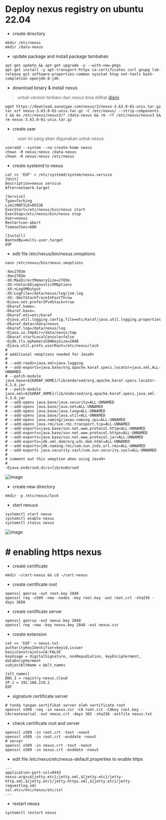 # Deploy nexus registry on ubuntu 22.04

- create directory
```
mkdir /etc/nexus
mkdir /data-nexus
```

- update package and install package tambahan
```
apt-get update && apt-get upgrade -y --with-new-pkgs
apt-get install -y apt-transport-https ca-certificates curl gnupg lsb-release git software-properties-common sysstat htop net-tools bash-completion openjdk-8-jdk
```

- download binary & install nexus
> untuk version terbaru dari nexus bisa dilihat [disini](https://help.sonatype.com/repomanager3/product-information/download)

```
wget https://download.sonatype.com/nexus/3/nexus-3.63.0-01-unix.tar.gz
tar xzf nexus-3.63.0-01-unix.tar.gz -C /etc/nexus/ --strip-components 1 && mv /etc/nexus/nexus3/* /data-nexus && rm -rf /etc/nexus/nexus3 && rm nexus-3.63.0-01-unix.tar.gz
```

- create user
> user ini yang akan digunakan untuk nexus
```
useradd --system --no-create-home nexus
chown -R nexus:nexus /data-nexus
chown -R nexus:nexus /etc/nexus
```

- create systemd to nexus
```
cat << 'EOF' > /etc/systemd/system/nexus.service
[Unit]
Description=nexus service
After=network.target
  
[Service]
Type=forking
LimitNOFILE=65536
ExecStart=/etc/nexus/bin/nexus start
ExecStop=/etc/nexus/bin/nexus stop
User=nexus
Restart=on-abort
TimeoutSec=600
  
[Install]
WantedBy=multi-user.target
EOF
```

- edit file /etc/nexus/bin/nexus.vmoptions

```
nano /etc/nexus/bin/nexus.vmoptions
```

```
-Xms2703m
-Xmx2703m
-XX:MaxDirectMemorySize=2703m
-XX:+UnlockDiagnosticVMOptions
-XX:+LogVMOutput
-XX:LogFile=/data/nexus/log/jvm.log
-XX:-OmitStackTraceInFastThrow
-Djava.net.preferIPv4Stack=true
-Dkaraf.home=.
-Dkaraf.base=.
-Dkaraf.etc=etc/karaf
-Djava.util.logging.config.file=etc/karaf/java.util.logging.properties
-Dkaraf.data=/data/nexus
-Dkaraf.log=/data/nexus/log
-Djava.io.tmpdir=/data/nexus/tmp
-Dkaraf.startLocalConsole=false
-Djdk.tls.ephemeralDHKeySize=2048
-Djava.util.prefs.userRoot=/etc/nexus/lock
#
# additional vmoptions needed for Java9+
#
# --add-reads=java.xml=java.logging
# --add-exports=java.base/org.apache.karaf.specs.locator=java.xml,ALL-UNNAMED
# --patch-module java.base=${KARAF_HOME}/lib/endorsed/org.apache.karaf.specs.locator-4.3.6.jar
# --patch-module java.xml=${KARAF_HOME}/lib/endorsed/org.apache.karaf.specs.java.xml-4.3.6.jar
# --add-opens java.base/java.security=ALL-UNNAMED
# --add-opens java.base/java.net=ALL-UNNAMED
# --add-opens java.base/java.lang=ALL-UNNAMED
# --add-opens java.base/java.util=ALL-UNNAMED
# --add-opens java.naming/javax.naming.spi=ALL-UNNAMED
# --add-opens java.rmi/sun.rmi.transport.tcp=ALL-UNNAMED
# --add-exports=java.base/sun.net.www.protocol.http=ALL-UNNAMED
# --add-exports=java.base/sun.net.www.protocol.https=ALL-UNNAMED
# --add-exports=java.base/sun.net.www.protocol.jar=ALL-UNNAMED
# --add-exports=jdk.xml.dom/org.w3c.dom.html=ALL-UNNAMED
# --add-exports=jdk.naming.rmi/com.sun.jndi.url.rmi=ALL-UNNAMED
# --add-exports java.security.sasl/com.sun.security.sasl=ALL-UNNAMED
#
# comment out this vmoption when using Java9+
#
-Djava.endorsed.dirs=lib/endorsed
```
![image](https://github.com/galihtw04/nexus-registry/assets/96242740/d0ab3d6a-b848-41cd-8776-6c19052234aa)

- create new directory
```
mkdir -p /etc/nexus/lock
```

- start nexuus
```
systemctl start nexus
systemctl enable nexus
systemctl status nexus
```
![image](https://github.com/galihtw04/nexus-registry/assets/96242740/d49844ee-e5ed-4042-a683-65464228675e)

# # enabling https nexus

- create certificate

```
mkdir ~/cert-nexus && cd ~/cert-nexus
```

- create certificate root
```
openssl genrsa -out root.key 2048
openssl req -x509 -new -nodes -key root.key -out root.crt -sha256 -days 3650
```

- create certificate server
```
openssl genrsa -out nexus.key 2048
openssl req -new -key nexus.key 2048 -out nexus.csr 
```

- create extension
```
cat << 'EOF' > nexus.txt
authorityKeyIdentifier=keyid,issuer
basicConstraints=CA:FALSE
keyUsage = digitalSignature, nonRepudiation, keyEncipherment, dataEncipherment
subjectAltName = @alt_names

[alt_names]
DNS.1 = registry-nexus.cloud
IP.1 = 192.168.210.2
EOF
```
- signature certificate server
```
# tanda tangan sertifikat server oleh sertificate root
openssl x509 -req -in nexus.csr -CA root.crt -CAkey root.key -CAcreateserial -out nexus.crt -days 365 -sha256 -extfile nexus.txt
```

- check certificate root and server
```
openssl x509 -in root.crt -text -noout
openssl x509 -in root.crt -enddate -noout
# server
openssl x509 -in nexus.crt -text -noout
openssl x509 -in nexus.crt -enddate -noout
```

- edit file /etc/nexus/etc/nexus-default.properties to enable https
```
---
application-port-ssl=8443
nexus-args=${jetty.etc}/jetty.xml,${jetty.etc}/jetty-http.xml,${jetty.etc}/jetty-https.xml,${jetty.etc}/jetty-requestlog.xml
ssl.etc=/etc/nexus/etc/ssl
---

```

- restart neuxs
```
systemctl restart nexus
```
